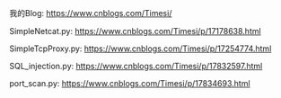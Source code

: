 我的Blog: https://www.cnblogs.com/Timesi/  

SimpleNetcat.py: https://www.cnblogs.com/Timesi/p/17178638.html  

SimpleTcpProxy.py: https://www.cnblogs.com/Timesi/p/17254774.html  

SQL_injection.py: https://www.cnblogs.com/Timesi/p/17832597.html  

port_scan.py: https://www.cnblogs.com/Timesi/p/17834693.html  
